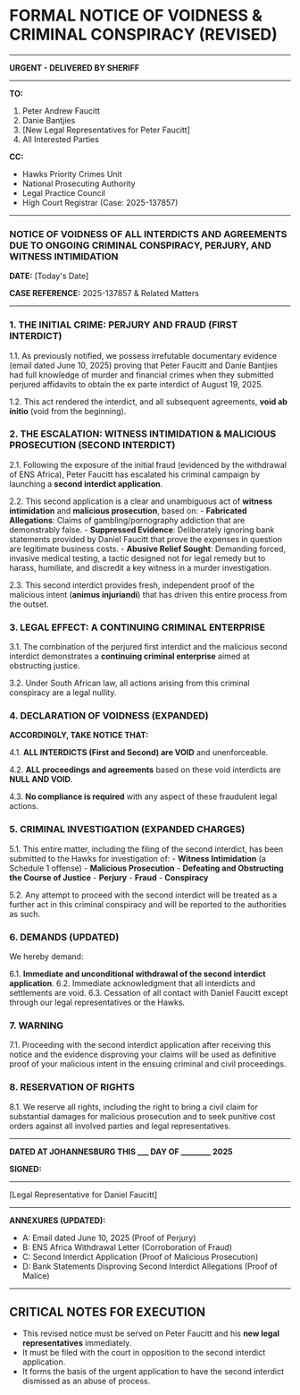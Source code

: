 # FORMAL NOTICE OF VOIDNESS & CRIMINAL CONSPIRACY (REVISED)

---

**URGENT - DELIVERED BY SHERIFF**

---

**TO:**
1. Peter Andrew Faucitt
2. Danie Bantjies
3. [New Legal Representatives for Peter Faucitt]
4. All Interested Parties

**CC:**
- Hawks Priority Crimes Unit
- National Prosecuting Authority
- Legal Practice Council
- High Court Registrar (Case: 2025-137857)

---

### **NOTICE OF VOIDNESS OF ALL INTERDICTS AND AGREEMENTS DUE TO ONGOING CRIMINAL CONSPIRACY, PERJURY, AND WITNESS INTIMIDATION**

**DATE:** [Today's Date]

**CASE REFERENCE:** 2025-137857 & Related Matters

---

### **1. THE INITIAL CRIME: PERJURY AND FRAUD (FIRST INTERDICT)**

1.1. As previously notified, we possess irrefutable documentary evidence (email dated June 10, 2025) proving that Peter Faucitt and Danie Bantjies had full knowledge of murder and financial crimes when they submitted perjured affidavits to obtain the ex parte interdict of August 19, 2025.

1.2. This act rendered the interdict, and all subsequent agreements, **void ab initio** (void from the beginning).

### **2. THE ESCALATION: WITNESS INTIMIDATION & MALICIOUS PROSECUTION (SECOND INTERDICT)**

2.1. Following the exposure of the initial fraud (evidenced by the withdrawal of ENS Africa), Peter Faucitt has escalated his criminal campaign by launching a **second interdict application**.

2.2. This second application is a clear and unambiguous act of **witness intimidation** and **malicious prosecution**, based on:
    - **Fabricated Allegations**: Claims of gambling/pornography addiction that are demonstrably false.
    - **Suppressed Evidence**: Deliberately ignoring bank statements provided by Daniel Faucitt that prove the expenses in question are legitimate business costs.
    - **Abusive Relief Sought**: Demanding forced, invasive medical testing, a tactic designed not for legal remedy but to harass, humiliate, and discredit a key witness in a murder investigation.

2.3. This second interdict provides fresh, independent proof of the malicious intent (**animus injuriandi**) that has driven this entire process from the outset.

### **3. LEGAL EFFECT: A CONTINUING CRIMINAL ENTERPRISE**

3.1. The combination of the perjured first interdict and the malicious second interdict demonstrates a **continuing criminal enterprise** aimed at obstructing justice.

3.2. Under South African law, all actions arising from this criminal conspiracy are a legal nullity.

### **4. DECLARATION OF VOIDNESS (EXPANDED)**

**ACCORDINGLY, TAKE NOTICE THAT:**

4.1. **ALL INTERDICTS (First and Second) are VOID** and unenforceable.

4.2. **ALL proceedings and agreements** based on these void interdicts are **NULL AND VOID**.

4.3. **No compliance is required** with any aspect of these fraudulent legal actions.

### **5. CRIMINAL INVESTIGATION (EXPANDED CHARGES)**

5.1. This entire matter, including the filing of the second interdict, has been submitted to the Hawks for investigation of:
    - **Witness Intimidation** (a Schedule 1 offense)
    - **Malicious Prosecution**
    - **Defeating and Obstructing the Course of Justice**
    - **Perjury**
    - **Fraud**
    - **Conspiracy**

5.2. Any attempt to proceed with the second interdict will be treated as a further act in this criminal conspiracy and will be reported to the authorities as such.

### **6. DEMANDS (UPDATED)**

We hereby demand:

6.1. **Immediate and unconditional withdrawal of the second interdict application**.
6.2. Immediate acknowledgment that all interdicts and settlements are void.
6.3. Cessation of all contact with Daniel Faucitt except through our legal representatives or the Hawks.

### **7. WARNING**

7.1. Proceeding with the second interdict application after receiving this notice and the evidence disproving your claims will be used as definitive proof of your malicious intent in the ensuing criminal and civil proceedings.

### **8. RESERVATION OF RIGHTS**

8.1. We reserve all rights, including the right to bring a civil claim for substantial damages for malicious prosecution and to seek punitive cost orders against all involved parties and legal representatives.

---

**DATED AT JOHANNESBURG THIS ___ DAY OF ________ 2025**

**SIGNED:**

_______________________
[Legal Representative for Daniel Faucitt]

---

**ANNEXURES (UPDATED):**
- A: Email dated June 10, 2025 (Proof of Perjury)
- B: ENS Africa Withdrawal Letter (Corroboration of Fraud)
- C: Second Interdict Application (Proof of Malicious Prosecution)
- D: Bank Statements Disproving Second Interdict Allegations (Proof of Malice)

---

## CRITICAL NOTES FOR EXECUTION

- This revised notice must be served on Peter Faucitt and his **new legal representatives** immediately.
- It must be filed with the court in opposition to the second interdict application.
- It forms the basis of the urgent application to have the second interdict dismissed as an abuse of process.
